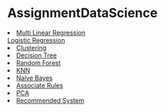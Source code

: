 # AssignmentDataScience
<ui>
  <li>
<a href="https://github.com/VidyaSurbhi/_Multi-Linear-Regression">Multi Linear Regression</a></li>
  <a href="https://github.com/VidyaSurbhi/Logistic-Regression">Logistic Regression</a></li>
<li><a href="https://github.com/VidyaSurbhi/Clustering">Clustering</a></li>
<li><a href="https://github.com/VidyaSurbhi/Decision-Tree">Decision Tree</a></li>
<li><a href="https://github.com/VidyaSurbhi/Random-Forest">Random Forest</a></li>
<li><a href="https://github.com/VidyaSurbhi/KNN">KNN</a></li>
<li><a href="https://github.com/VidyaSurbhi/Naive-Bayes-Train-and-Test">Naive Bayes</a></li>
<li><a href="https://github.com/VidyaSurbhi/Association-Rules">Associate Rules</a></li>
<li><a href="https://github.com/VidyaSurbhi/PCA">PCA</a></li>
<li><a href="https://github.com/VidyaSurbhi/Recommendation-Book-System">Recommended System</a></li></ui>

